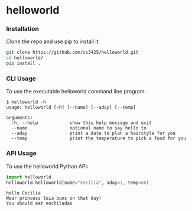 # helloworld

### Installation 
Clone the repo and use pip to install it. 
```bash
git clone https://github.com/cs3425/helloworld.git
cd helloworld/
pip install .
```

### CLI Usage 
To use the executable helloworld command line program:
```
$ helloworld -h
usage: helloworld [-h] [--name] [--aday] [--temp]

arguments:
  -h, --help            show this help message and exit
  --name                optional name to say hello to
  --aday                print a date to plan a hairstyle for you
  --temp                print the temperature to pick a food for you
```


### API Usage
To use the helloworld Python API:
```python
import helloworld
helloworld.helloworld(name="Cecilia", aday=1, temp=66)
```

```
hello Cecilia
Wear princess leia buns on that day!
You should eat enchiladas
```
